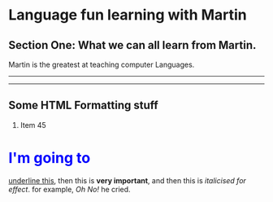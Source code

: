 <h1> Language fun learning with Martin</h1>
<h2>Section One: What we can all learn from Martin.</h2>
<p> Martin is the greatest at teaching computer Languages.</p>

<hr>
<hr>
<h2>Some HTML Formatting stuff</h2>
<ol>
  <li> Item 45</li>
  </ol>
  
  <h1 style="color:blue;">I'm going to </h1> <u>underline this</u>, then this is <strong> very important</strong>, and then this is <em>italicised for effect</em>. for example, <em> Oh No!</em> he cried. </p>
  
